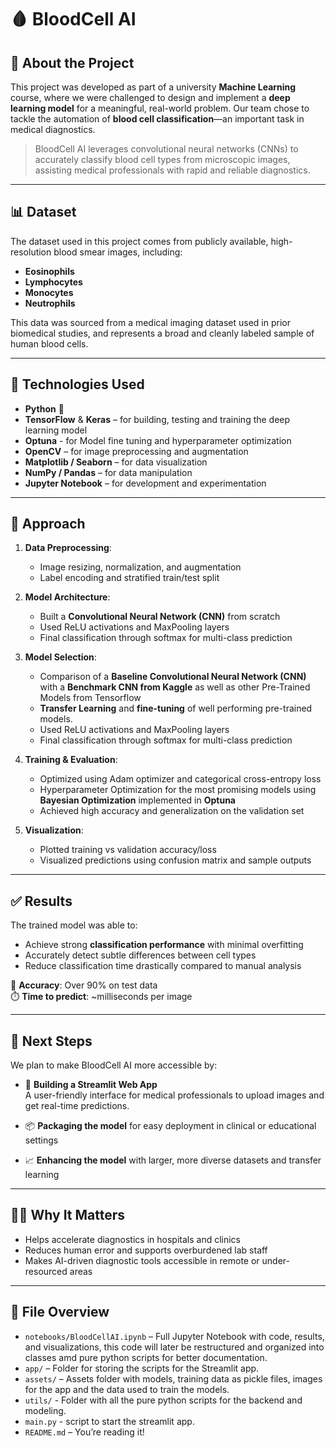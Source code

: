 # 🩸 BloodCell AI

## 🧠 About the Project

This project was developed as part of a university **Machine Learning** course, where we were challenged to design and implement a **deep learning model** for a meaningful, real-world problem. Our team chose to tackle the automation of **blood cell classification**—an important task in medical diagnostics.

> BloodCell AI leverages convolutional neural networks (CNNs) to accurately classify blood cell types from microscopic images, assisting medical professionals with rapid and reliable diagnostics.

---

## 📊 Dataset

The dataset used in this project comes from publicly available, high-resolution blood smear images, including:

- **Eosinophils**
- **Lymphocytes**
- **Monocytes**
- **Neutrophils**

This data was sourced from a medical imaging dataset used in prior biomedical studies, and represents a broad and cleanly labeled sample of human blood cells.

---

## 🧪 Technologies Used

- **Python** 🐍
- **TensorFlow** & **Keras** – for building, testing and training the deep learning model
- **Optuna** - for Model fine tuning and hyperparameter optimization
- **OpenCV** – for image preprocessing and augmentation
- **Matplotlib / Seaborn** – for data visualization
- **NumPy / Pandas** – for data manipulation
- **Jupyter Notebook** – for development and experimentation

---

## 🧬 Approach

1. **Data Preprocessing**:
   - Image resizing, normalization, and augmentation
   - Label encoding and stratified train/test split

2. **Model Architecture**:
   - Built a **Convolutional Neural Network (CNN)** from scratch
   - Used ReLU activations and MaxPooling layers
   - Final classification through softmax for multi-class prediction

2. **Model Selection**:
   - Comparison of a **Baseline Convolutional Neural Network (CNN)** with a **Benchmark CNN from Kaggle** as well as other Pre-Trained Models from Tensorflow
   - **Transfer Learning** and **fine-tuning** of well performing pre-trained models.
   - Used ReLU activations and MaxPooling layers
   - Final classification through softmax for multi-class prediction

3. **Training & Evaluation**:
   - Optimized using Adam optimizer and categorical cross-entropy loss
   - Hyperparameter Optimization for the most promising models using **Bayesian Optimization** implemented in **Optuna**
   - Achieved high accuracy and generalization on the validation set

4. **Visualization**:
   - Plotted training vs validation accuracy/loss
   - Visualized predictions using confusion matrix and sample outputs

---

## ✅ Results

The trained model was able to:

- Achieve strong **classification performance** with minimal overfitting
- Accurately detect subtle differences between cell types
- Reduce classification time drastically compared to manual analysis

🧪 **Accuracy**: Over 90% on test data  
⏱️ **Time to predict**: ~milliseconds per image

---

## 🚀 Next Steps

We plan to make BloodCell AI more accessible by:

- 🔧 **Building a Streamlit Web App**  
  A user-friendly interface for medical professionals to upload images and get real-time predictions.

- 📦 **Packaging the model** for easy deployment in clinical or educational settings

- 📈 **Enhancing the model** with larger, more diverse datasets and transfer learning

---

## 👨‍🔬 Why It Matters

- Helps accelerate diagnostics in hospitals and clinics  
- Reduces human error and supports overburdened lab staff  
- Makes AI-driven diagnostic tools accessible in remote or under-resourced areas

---

## 📁 File Overview

- `notebooks/BloodCellAI.ipynb` – Full Jupyter Notebook with code, results, and visualizations, this code will later be restructured and organized into classes amd pure python scripts for better documentation. 
- `app/` – Folder for storing the scripts for the Streamlit app.
- `assets/` – Assets folder with models, training data as pickle files, images for the app and the data used to train the models.
- `utils/` - Folder with all the pure python scripts for the backend and modeling.
- `main.py` - script to start the streamlit app.
- `README.md` – You’re reading it!
